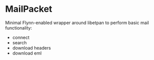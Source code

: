 # MailPacket

Minimal Flynn-enabled wrapper around libetpan to perform basic mail functionality:

- connect
- search
- download headers
- download eml
